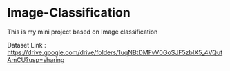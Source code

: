 # Image-Classification
This is my mini project based on Image classification


Dataset Link : https://drive.google.com/drive/folders/1uqNBtDMFvV0GoSJF5zbIX5_4VQutAmCU?usp=sharing
